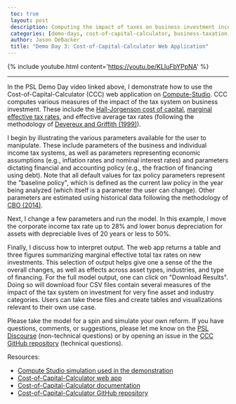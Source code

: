 ```yaml
---
 toc: true
 layout: post
 description: Computing the impact of taxes on business investment incentives under alternative policy scenarios.
 categories: [demo-days, cost-of-capital-calculator, business-taxation, corporate-income-tax]
 author: Jason DeBacker
 title: "Demo Day 3: Cost-of-Capital-Calculator Web Application"
---
```


 {% include youtube.html content='https://youtu.be/KLIuFbYPpNA' %}

 ------

In the PSL Demo Day video linked above, I demonstrate how to use the Cost-of-Capital-Calculator (CCC) web application on [Compute-Studio](https://compute.studio).
CCC computes various measures of the impact of the tax system on business investment.
These include the [Hall-Jorgenson cost of capital](http://piketty.pse.ens.fr/files/HallJorgenson67.pdf), [marginal effective tax rates](http://webarchive.urban.org/UploadedPDF/1000538.pdf), and effective average tax rates (following the methodology of [Devereux and Griffith (1999)](https://www.ifs.org.uk/wps/wp9816.pdf)).

I begin by illustrating the various parameters available for the user to manipulate.
These include parameters of the business and individual income tax systems, as well as parameters representing economic assumptions (e.g., inflation rates and nominal interest rates) and parameters dictating financial and accounting policy (e.g., the fraction of financing using debt).
Note that all default values for tax policy parameters represent the "baseline policy", which is defined as the current law policy in the year being analyzed (which itself is a parameter the user can change).
Other parameters are estimated using historical data following the methodology of [CBO (2014)](https://www.cbo.gov/sites/default/files/113th-congress-2013-2014/reports/49817-taxingcapitalincome0.pdf).

Next, I change a few parameters and run the model.
In this example, I move the corporate income tax rate up to 28% and lower bonus depreciation for assets with depreciable lives of 20 years or less to 50%.

Finally, I discuss how to interpret output.
The web app returns a table and three figures summarizing marginal effective total tax rates on new investments.
This selection of output helps give one a sense of the the overall changes, as well as effects across asset types, industries, and type of financing.
For the full model output, one can click on "Download Results".
Doing so will download four CSV files contain several measures of the impact of the tax system on investment for very fine asset and industry categories.
Users can take these files and create tables and visualizations relevant to their own use case.

Please take the model for a spin and simulate your own reform.
If you have questions, comments, or suggestions, please let me know on the [PSL Discourse](http://discourse.pslmodels.org) (non-technical questions) or by opening an issue in the [CCC GitHub repository](https://github.com/PSLmodels/Cost-of-Capital-Calculator/issues) (technical questions).

Resources:
* [Compute Studio simulation used in the demonstration](https://compute.studio/PSLmodels/Cost-of-Capital-Calculator/104/)
* [Cost-of-Capital-Calculator web app](https://compute.studio/PSLmodels/Cost-of-Capital-Calculator/)
* [Cost-of-Capital-Calculator documentation](https://pslmodels.github.io/Cost-of-Capital-Calculator/content/intro.html)
* [Cost-of-Capital-Calculator GitHub repository](https://github.com/PSLmodels/Cost-of-Capital-Calculator/)

